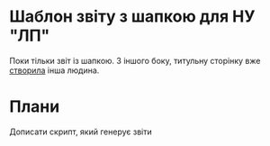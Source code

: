 # Шаблон звіту з шапкою для НУ "ЛП"

Поки тільки звіт із шапкою. З іншого боку, титульну сторінку
вже [створила](https://github.com/pryamcem/lpnu-titlepage) інша людина.

# Плани

Дописати скрипт, який генерує звіти
